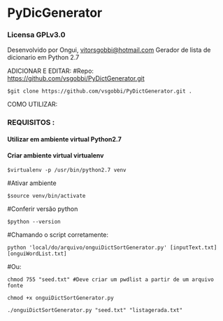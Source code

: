 
# PyDicGenerator
### Licensa GPLv3.0
Desenvolvido por Ongui, vitorsgobbi@hotmail.com
Gerador de lista de dicionario em Python 2.7 

ADICIONAR E EDITAR:
#Repo: https://github.com/vsgobbi/PyDictGenerator.git
```
$git clone https://github.com/vsgobbi/PyDictGenerator.git .
```

COMO UTILIZAR: 

### REQUISITOS :
#### Utilizar em ambiente virtual Python2.7
#### Criar ambiente virtual virtualenv 
```
$virtualenv -p /usr/bin/python2.7 venv
```
#Ativar ambiente
```
$source venv/bin/activate
```
#Conferir versão python
```
$python --version
```
#Chamando o script corretamente:
```
python 'local/do/arquivo/onguiDictSortGenerator.py' [inputText.txt] [onguiWordList.txt]
```        
#Ou:
```
chmod 755 "seed.txt" #Deve criar um pwdlist a partir de um arquivo fonte

chmod +x onguiDictSortGenerator.py

./onguiDictSortGenerator.py "seed.txt" "listagerada.txt"
```
